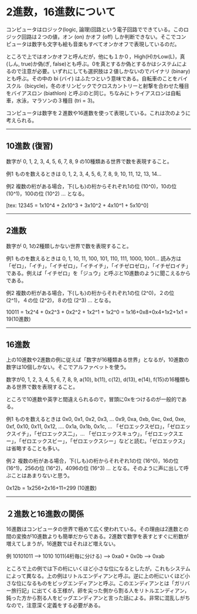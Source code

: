 2進数，16進数について
===================

コンピュータはロジック(logic, 論理)回路という電子回路でできている。このロジック回路は２つの値，オン (on) かオフ (off) しか判断できない。そこでコンピュータは数字も文字も絵も音楽もすべてオンかオフで表現しているのだ。

ところで上ではオンかオフと呼んだが，他にも１か０，High(H)かLow(L)，真(しん, true)か偽(ぎ, false)とも呼ぶ。0を真とするか偽とするかはシステムによるので注意が必要。いずれにしても選択肢は２値しかないのでバイナリ (binary) とも呼ぶ。その中の bi (バイ) はふたつという意味である。自転車のことをバイスクル（bicycle)，冬のオリンピックでクロスカントリーと射撃を合わせた種目をバイアスロン (biathlon) と呼ぶのと同じ。ちなみにトライアスロンは自転車，水泳，マラソンの３種目 (tri = 3)。

コンピュータは数字を２進数や16進数を使って表現している。これは次のように考えられる。

---
10進数 (復習)
-------------

数字が 0, 1, 2, 3, 4, 5, 6, 7, 8, 9 の10種類ある世界で数を表現すること。


例1
ものを数えるときは 0, 1, 2, 3, 4, 5, 6, 7, 8, 9, 10, 11, 12, 13, 14...

例2
複数の桁がある場合，下(しも)の桁からそれぞれ1の位 (10^0)，10の位 (10^1)，100の位 (10^2) … となる。

[tex: 12345 = 1x10^4 + 2x10^3 + 3x10^2 + 4x10^1 + 5x10^0]

---
2進数
------

数字が 0, 1の2種類しかない世界で数を表現すること。


例1
ものを数えるときは 0, 1, 10, 11, 100, 101, 110, 111, 1000, 1001…
読み方は「ゼロ」，「イチ」，「イチゼロ」，「イチイチ」，「イチゼロゼロ」，「イチゼロイチ」である。例えば「イチゼロ」を「ジュウ」と呼ぶと10進数のように聞こえるからである。

例2
複数の桁がある場合，下(しも)の桁からそれぞれ1の位 (2^0)，２の位 (2^1)，４の位 (2^2)，８の位 (2^3) … となる。

10011 = 1x2^4 + 0x2^3 + 0x2^2 + 1x2^1 + 1x2^0
= 1x16+0x8+0x4+1x2+1x1
= 19(10進数)

---
16進数
------

上の10進数や2進数の例に従えば「数字が16種類ある世界」となるが，10進数の数字は10個しかない。そこでアルファベットを使う。

数字が0, 1, 2, 3, 4, 5, 6, 7, 8, 9, a(10), b(11), c(12), d(13), e(14), f(15)の16種類もある世界で数を表現すること。

ところで10進数や英字と間違えられるので，冒頭に0xをつけるのが一般的である。

例1
ものを数えるときは 0x0, 0x1, 0x2, 0x3, … 0x9, 0xa, 0xb, 0xc, 0xd, 0xe, 0xf, 0x10, 0x11, 0x12, …. 0x1a, 0x1b, 0x1c, …
「ゼロエックスゼロ」，「ゼロエックスイチ」，「ゼロエックス二」，… 「ゼロエックスキュウ」，「ゼロエックスエー」，「ゼロエックスビー」，「ゼロエックスシー」などと読む。「ゼロエックス」は省略することも多い。

例２
複数の桁がある場合，下(しも)の桁からそれぞれ1の位 (16^0)，16の位 (16^1)，256の位 (16^2)，4096の位 (16^3) … となる。そのように声に出して呼ぶことはあまりないと思う。

0x12b = 1x256+2x16+11=299 (10進数)

---
２進数と16進数の関係
------------------

16進数はコンピュータの世界で極めて広く使われている。その理由は2進数との間の変換が10進数よりも簡単だからである。2進数で数字を表すとすぐに桁数が増えてしまうが，16進数ではそれほど増えない。

例  10101011 —> 1010  1011(4桁毎に分ける) —> 0xa0 + 0x0b —> 0xab

ところで上の例では下の桁にいくほど小さな位になるとしたが，これもシステムによって異なる。上の例はリトルエンディアンと呼ぶ。逆に上の桁にいくほど小さな位になるものをビッグエンディアンと呼ぶ。このエンディアンとは「ガリバー旅行記」に出てくる王様が，卵を尖った側から割る人をリトルエンディアン，鈍った方から割る人をビッグエンディアンと言った話による。非常に混乱しがちなので，注意深く定義をする必要がある。
